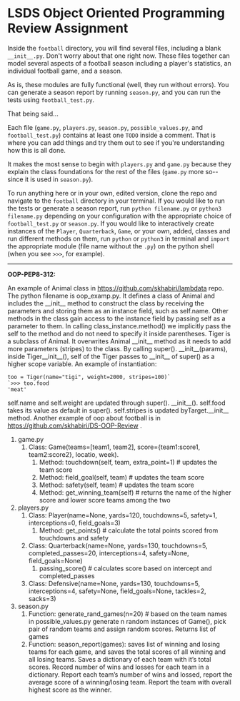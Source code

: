 # LSDS Object Oriented Programming Review Assignment

Inside the `football` directory, you will find several files, including a blank `__init__.py`. Don't worry about that one right now. These files together can model several aspects of a football season including a player's statistics, an individual football game, and a season.

As is, these modules are fully functional (well, they run without errors). You can generate a season report by running `season.py`, and you can run the tests using `football_test.py`.

That being said...

Each file (`game.py`, `players.py`, `season.py`, `possible_values.py`, and `football_test.py`) contains at least one `TODO` inside a comment. That is where you can add things and try them out to see if you're understanding how this is all done.

It makes the most sense to begin with `players.py` and `game.py` because they explain the class foundations for the rest of the files (`game.py` more so--since it is used in `season.py`).

To run anything here or in your own, edited version, clone the repo and navigate to the `football` directory in your terminal.
If you would like to run the tests or generate a season report, run `python filename.py` or `python3 filename.py` depending on your configuration with the appropriate choice of `football_test.py` or `season.py`.
If you would like to interactively create instances of the `Player`, `Quarterback`, `Game`, or your own, added, classes and run different methods on them, run `python` or `python3` in terminal and `import` the appropriate module (file name without the `.py`) on the python shell (when you see `>>>`, for example).

___

**OOP-PEP8-312:** 

An example of Animal class in https://github.com/skhabiri/lambdata repo. The python filename is oop_examp.py. It defines a class of Animal and includes the \_\_init__ method to construct the class by receiving the parameters and storing them as an instance field, such as self.name. Other methods in the class gain access to the instance field by passing self as a parameter to them. In calling class_instance.method() we implicitly pass the self to the method and do not need to specify it inside parentheses. Tiger is a subclass of Animal. It overwrites Animal \_\_init__ method as it needs to add more parameters (stripes) to the class. By calling super(). \_\_init__(params), inside Tiger__init__(), self of the Tiger passes to \_\_init__ of super() as a higher scope variable. An example of instantiation:
```
too = Tiger(name="tigi", weight=2000, stripes=100)`
`>>> too.food
'meat'
```
self.name and self.weight are updated through super(). \_\_init__(). self.food takes its value as default in super(). self.stripes is updated byTarget.\_\_init__ method.
Another example of oop about football is in https://github.com/skhabiri/DS-OOP-Review . 


1. game.py 
   1. Class: Game(teams=[team1, team2], score={team1:score1, team2:score2}, locatio, week).
      1. Method: touchdown(self, team, extra_point=1)        # updates the team score
      2. Method: field_goal(self, team)        # updates the team score
      3. Method: safety(self, team)                # updates the team score
      4. Method: get_winning_team(self)        # returns the name of the higher score and lower score teams among the two
2. players.py
   1. Class: Player(name=None, yards=120, touchdowns=5, safety=1, interceptions=0, field_goals=3)
      1. Method: get_points()                # calculate the total points scored from touchdowns and safety
   2. Class: Quarterback(name=None, yards=130, touchdowns=5, completed_passes=20, interceptions=4, safety=None, field_goals=None)
      1. passing_score()                # calculates score based on intercept and completed_passes
   3. Class: Defensive(name=None, yards=130, touchdowns=5, interceptions=4, safety=None, field_goals=None, tackles=2, sacks=3)
3. season.py
   1. Function: generate_rand_games(n=20)        # based on the team names in possible_values.py generate n random instances of Game(), pick pair of random teams and assign random scores. Returns list of games
   2. Function: season_report(games): saves list of winning and losing teams for each game, and saves the total scores of all winning and all losing teams. Saves a dictionary of each team with it’s total scores. Record number of wins and losses for each team in a dictionary. Report each team’s number of wins and lossed, report the average score of a winning/losing team. Report the team with overall highest score as the winner.





